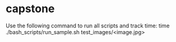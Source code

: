 # capstone

Use the following command to run all scripts and track time:
time ./bash_scripts/run_sample.sh test_images/<image.jpg>
